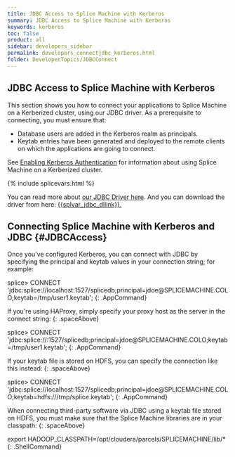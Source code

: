```yaml
---
title: JDBC Access to Splice Machine with Kerberos
summary: JDBC Access to Splice Machine with Kerberos
keywords: kerberos
toc: false
product: all
sidebar: developers_sidebar
permalink: developers_connectjdbc_kerberos.html
folder: DeveloperTopics/JDBCConnect
---
```

<section>
<div class="TopicContent" data-swiftype-index="true" markdown="1">

# JDBC Access to Splice Machine with Kerberos

This section shows you how to connect your applications to Splice Machine on a Kerberized cluster, using our JDBC driver. As a prerequisite to connecting, you must ensure that:

* Database users are added in the Kerberos realm as principals.
* Keytab entries have been generated and deployed to the remote clients on
  which the applications are going to connect.

See [Enabling Kerberos Authentication](tutorials_security_usingkerberos.html) for information about using Splice Machine on a Kerberized cluster.

{% include splicevars.html %}

You can read more about [our JDBC Driver here](tutorials_connectjdbc_intro.html). And you can download the driver from here: <a href="{{splvar_jdbc_dllink}}" target="_blank">{{splvar_jdbc_dllink}}.</a>

## Connecting Splice Machine with Kerberos and JDBC {#JDBCAccess}

Once you've configured Kerberos, you can connect with JDBC by specifying the principal and keytab values in your connection string; for example:

   <div class="PreWrapper" markdown="1">
    splice> CONNECT 'jdbc:splice://localhost:1527/splicedb;principal=jdoe@SPLICEMACHINE.COLO;keytab=/tmp/user1.keytab';
   {: .AppCommand}
   </div>

If you're using HAProxy, simply specify your proxy host as the server in the connect string:
{: .spaceAbove}
   <div class="PreWrapper" markdown="1">
    splice> CONNECT 'jdbc:splice://<haproxy-host>:1527/splicedb;principal=jdoe@SPLICEMACHINE.COLO;keytab=/tmp/user1.keytab';
   {: .AppCommand}
   </div>

If your keytab file is stored on HDFS, you can specify the connection like this instead:
{: .spaceAbove}
   <div class="PreWrapper" markdown="1">
    splice> CONNECT 'jdbc:splice://localhost:1527/splicedb;principal=jdoe@SPLICEMACHINE.COLO;keytab=hdfs:///tmp/splice.keytab';
   {: .AppCommand}
   </div>

When connecting third-party software via JDBC using a keytab file stored on HDFS, you must make sure that the Splice Machine libraries are in your classpath:
{: .spaceAbove}
   <div class="PreWrapper" markdown="1">
    export HADOOP_CLASSPATH=/opt/cloudera/parcels/SPLICEMACHINE/lib/*
   {: .ShellCommand}
   </div>


</div>
</section>
